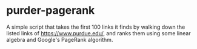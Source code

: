# purder-pagerank
A simple script that takes the first 100 links it finds by walking down the listed links of https://www.purdue.edu/, and ranks them using some linear algebra and Google's PageRank algorithm.
